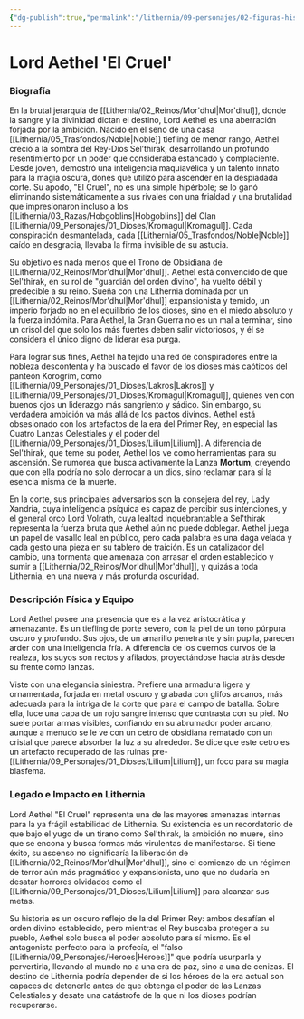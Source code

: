 ```yaml
---
{"dg-publish":true,"permalink":"/lithernia/09-personajes/02-figuras-historicas/lord-aethel-el-cruel/","tags":["tiefling","noble","conspirador","villano","Mor'dhul","magia oscura","Lanzas Celestiales","Lilium"]}
---
```


# Lord Aethel 'El Cruel'

### Biografía

En la brutal jerarquía de [[Lithernia/02_Reinos/Mor'dhul\|Mor'dhul]], donde la sangre y la divinidad dictan el destino, Lord Aethel es una aberración forjada por la ambición. Nacido en el seno de una casa [[Lithernia/05_Trasfondos/Noble\|Noble]] tiefling de menor rango, Aethel creció a la sombra del Rey-Dios Sel’thirak, desarrollando un profundo resentimiento por un poder que consideraba estancado y complaciente. Desde joven, demostró una inteligencia maquiavélica y un talento innato para la magia oscura, dones que utilizó para ascender en la despiadada corte. Su apodo, "El Cruel", no es una simple hipérbole; se lo ganó eliminando sistemáticamente a sus rivales con una frialdad y una brutalidad que impresionaron incluso a los [[Lithernia/03_Razas/Hobgoblins\|Hobgoblins]] del Clan [[Lithernia/09_Personajes/01_Dioses/Kromagul\|Kromagul]]. Cada conspiración desmantelada, cada [[Lithernia/05_Trasfondos/Noble\|Noble]] caído en desgracia, llevaba la firma invisible de su astucia.

Su objetivo es nada menos que el Trono de Obsidiana de [[Lithernia/02_Reinos/Mor'dhul\|Mor'dhul]]. Aethel está convencido de que Sel'thirak, en su rol de "guardián del orden divino", ha vuelto débil y predecible a su reino. Sueña con una Lithernia dominada por un [[Lithernia/02_Reinos/Mor'dhul\|Mor'dhul]] expansionista y temido, un imperio forjado no en el equilibrio de los dioses, sino en el miedo absoluto y la fuerza indómita. Para Aethel, la Gran Guerra no es un mal a terminar, sino un crisol del que solo los más fuertes deben salir victoriosos, y él se considera el único digno de liderar esa purga.

Para lograr sus fines, Aethel ha tejido una red de conspiradores entre la nobleza descontenta y ha buscado el favor de los dioses más caóticos del panteón Korogrim, como [[Lithernia/09_Personajes/01_Dioses/Lakros\|Lakros]] y [[Lithernia/09_Personajes/01_Dioses/Kromagul\|Kromagul]], quienes ven con buenos ojos un liderazgo más sangriento y sádico. Sin embargo, su verdadera ambición va más allá de los pactos divinos. Aethel está obsesionado con los artefactos de la era del Primer Rey, en especial las Cuatro Lanzas Celestiales y el poder del [[Lithernia/09_Personajes/01_Dioses/Lilium\|Lilium]]. A diferencia de Sel'thirak, que teme su poder, Aethel los ve como herramientas para su ascensión. Se rumorea que busca activamente la Lanza **Mortum**, creyendo que con ella podría no solo derrocar a un dios, sino reclamar para sí la esencia misma de la muerte.

En la corte, sus principales adversarios son la consejera del rey, Lady Xandria, cuya inteligencia psíquica es capaz de percibir sus intenciones, y el general orco Lord Volrath, cuya lealtad inquebrantable a Sel'thirak representa la fuerza bruta que Aethel aún no puede doblegar. Aethel juega un papel de vasallo leal en público, pero cada palabra es una daga velada y cada gesto una pieza en su tablero de traición. Es un catalizador del cambio, una tormenta que amenaza con arrasar el orden establecido y sumir a [[Lithernia/02_Reinos/Mor'dhul\|Mor'dhul]], y quizás a toda Lithernia, en una nueva y más profunda oscuridad.

### Descripción Física y Equipo

Lord Aethel posee una presencia que es a la vez aristocrática y amenazante. Es un tiefling de porte severo, con la piel de un tono púrpura oscuro y profundo. Sus ojos, de un amarillo penetrante y sin pupila, parecen arder con una inteligencia fría. A diferencia de los cuernos curvos de la realeza, los suyos son rectos y afilados, proyectándose hacia atrás desde su frente como lanzas.

Viste con una elegancia siniestra. Prefiere una armadura ligera y ornamentada, forjada en metal oscuro y grabada con glifos arcanos, más adecuada para la intriga de la corte que para el campo de batalla. Sobre ella, luce una capa de un rojo sangre intenso que contrasta con su piel. No suele portar armas visibles, confiando en su abrumador poder arcano, aunque a menudo se le ve con un cetro de obsidiana rematado con un cristal que parece absorber la luz a su alrededor. Se dice que este cetro es un artefacto recuperado de las ruinas pre-[[Lithernia/09_Personajes/01_Dioses/Lilium\|Lilium]], un foco para su magia blasfema.

### Legado e Impacto en Lithernia

Lord Aethel "El Cruel" representa una de las mayores amenazas internas para la ya frágil estabilidad de Lithernia. Su existencia es un recordatorio de que bajo el yugo de un tirano como Sel'thirak, la ambición no muere, sino que se encona y busca formas más virulentas de manifestarse. Si tiene éxito, su ascenso no significaría la liberación de [[Lithernia/02_Reinos/Mor'dhul\|Mor'dhul]], sino el comienzo de un régimen de terror aún más pragmático y expansionista, uno que no dudaría en desatar horrores olvidados como el [[Lithernia/09_Personajes/01_Dioses/Lilium\|Lilium]] para alcanzar sus metas.

Su historia es un oscuro reflejo de la del Primer Rey: ambos desafían el orden divino establecido, pero mientras el Rey buscaba proteger a su pueblo, Aethel solo busca el poder absoluto para sí mismo. Es el antagonista perfecto para la profecía, el "falso [[Lithernia/09_Personajes/Heroes\|Heroes]]" que podría usurparla y pervertirla, llevando al mundo no a una era de paz, sino a una de cenizas. El destino de Lithernia podría depender de si los héroes de la era actual son capaces de detenerlo antes de que obtenga el poder de las Lanzas Celestiales y desate una catástrofe de la que ni los dioses podrían recuperarse.